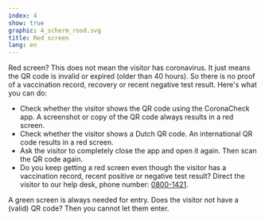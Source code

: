 ```yaml
---
index: 4
show: true
graphic: 4_scherm_rood.svg
title: Red screen
lang: en
---
```

Red screen? This does not mean the visitor has coronavirus. It just means the QR code is invalid or expired (older than 40 hours). So there is no proof of a  vaccination record, recovery or recent negative test result. Here's what you can do:

- Check whether the visitor shows the QR code using the CoronaCheck app. A screenshot or copy of the QR code always results in a red screen.
- Check whether the visitor shows a Dutch QR code. An international QR code results in a red screen.
- Ask the visitor to completely close the app and open it again. Then scan the QR code again. 
- Do you keep getting a red screen even though the visitor has a vaccination record, recent positive or negative test result? Direct the visitor to our help desk, phone number: <a href="tel:08001421">0800-1421</a>. 

A green screen is always needed for entry. Does the visitor not have a (valid) QR code? Then you cannot let them enter. 
